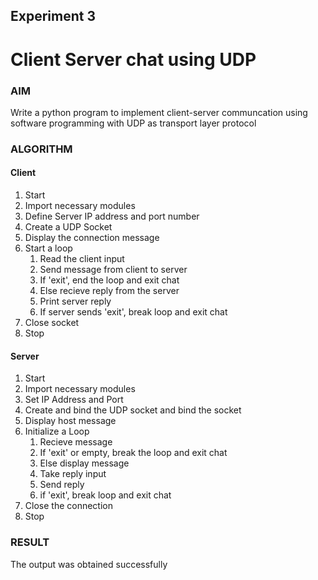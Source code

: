 ## Experiment 3

# Client Server chat using UDP

### AIM

Write a python program to implement client-server communcation using software programming with UDP as transport layer protocol

### ALGORITHM

#### Client
1. Start
2. Import necessary modules
3. Define Server IP address and port number
4. Create a UDP Socket
5. Display the connection message
6. Start a loop
    1. Read the client input
    2. Send message from client to server
    3. If 'exit', end the loop and exit chat
    4. Else recieve reply from the server
    5. Print server reply
    6. If server sends 'exit', break loop and exit chat
7. Close socket
8. Stop

#### Server
1. Start
2. Import necessary modules
3. Set IP Address and Port
4. Create and bind the UDP socket and bind the socket
5. Display host message
6. Initialize a Loop
    1. Recieve message
    2. If 'exit' or empty, break the loop and exit chat
    3. Else display message
    4. Take reply input
    5. Send reply
    6. if 'exit', break loop and exit chat
7. Close the connection
8. Stop

### RESULT

The output was obtained successfully